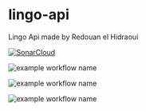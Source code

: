 # lingo-api
 Lingo Api made by Redouan el Hidraoui

[![SonarCloud](https://sonarcloud.io/images/project_badges/sonarcloud-white.svg)](https://sonarcloud.io/dashboard?id=Redouanelh_lingo-api)

![example workflow name](https://github.com/Redouanelh/lingo-api/workflows/Maven-build-main-branch/badge.svg)

![example workflow name](https://github.com/Redouanelh/lingo-api/workflows/Maven-build-development-branch/badge.svg)

![example workflow name](https://github.com/Redouanelh/lingo-api/workflows/Maven-buitestt-branch/badge.svg)
